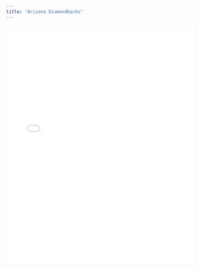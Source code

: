 ```yaml
---
title: "Arizona Diamondbacks"
---
```



<iframe id="igraph" scrolling="no" style="border:none;" seamless="seamless" src="/plots/ARI.html" height="640" width="100%"></iframe>